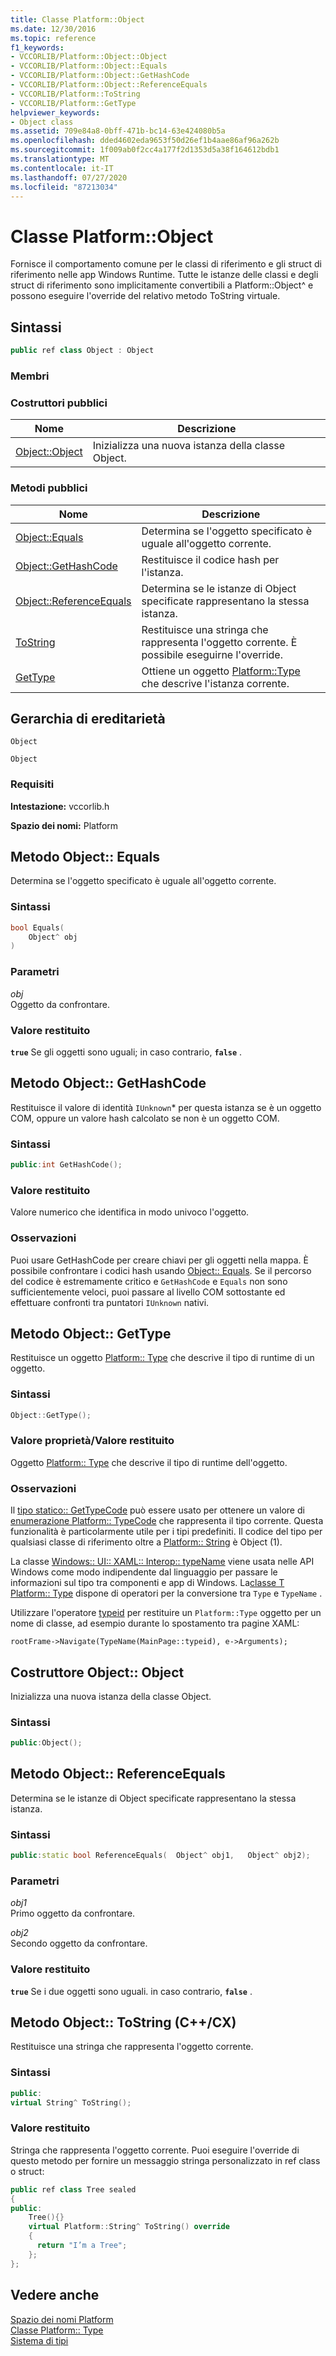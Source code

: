 ```yaml
---
title: Classe Platform::Object
ms.date: 12/30/2016
ms.topic: reference
f1_keywords:
- VCCORLIB/Platform::Object::Object
- VCCORLIB/Platform::Object::Equals
- VCCORLIB/Platform::Object::GetHashCode
- VCCORLIB/Platform::Object::ReferenceEquals
- VCCORLIB/Platform::ToString
- VCCORLIB/Platform::GetType
helpviewer_keywords:
- Object class
ms.assetid: 709e84a8-0bff-471b-bc14-63e424080b5a
ms.openlocfilehash: dded4602eda9653f50d26ef1b4aae86af96a262b
ms.sourcegitcommit: 1f009ab0f2cc4a177f2d1353d5a38f164612bdb1
ms.translationtype: MT
ms.contentlocale: it-IT
ms.lasthandoff: 07/27/2020
ms.locfileid: "87213034"
---
```

# <a name="platformobject-class"></a>Classe Platform::Object

Fornisce il comportamento comune per le classi di riferimento e gli struct di riferimento nelle app Windows Runtime. Tutte le istanze delle classi e degli struct di riferimento sono implicitamente convertibili a Platform::Object^ e possono eseguire l'override del relativo metodo ToString virtuale.

## <a name="syntax"></a>Sintassi

```cpp
public ref class Object : Object
```

### <a name="members"></a>Membri

### <a name="public-constructors"></a>Costruttori pubblici

|Nome|Descrizione|
|----------|-----------------|
|[Object::Object](#ctor)|Inizializza una nuova istanza della classe Object.|

### <a name="public-methods"></a>Metodi pubblici

|Nome|Descrizione|
|----------|-----------------|
|[Object::Equals](#equals)|Determina se l'oggetto specificato è uguale all'oggetto corrente.|
|[Object::GetHashCode](#gethashcode)|Restituisce il codice hash per l'istanza.|
|[Object::ReferenceEquals](#referenceequals)|Determina se le istanze di Object specificate rappresentano la stessa istanza.|
|[ToString](#tostring)|Restituisce una stringa che rappresenta l'oggetto corrente. È possibile eseguirne l'override.|
|[GetType](#gettype)|Ottiene un oggetto [Platform::Type](../cppcx/platform-type-class.md) che descrive l'istanza corrente.|

## <a name="inheritance-hierarchy"></a>Gerarchia di ereditarietà

`Object`

`Object`

### <a name="requirements"></a>Requisiti

**Intestazione:** vccorlib.h

**Spazio dei nomi:** Platform

## <a name="objectequals-method"></a><a name="equals"></a>Metodo Object:: Equals

Determina se l'oggetto specificato è uguale all'oggetto corrente.

### <a name="syntax"></a>Sintassi

```cpp
bool Equals(
    Object^ obj
)
```

### <a name="parameters"></a>Parametri

*obj*<br/>
Oggetto da confrontare.

### <a name="return-value"></a>Valore restituito

**`true`** Se gli oggetti sono uguali; in caso contrario, **`false`** .

## <a name="objectgethashcode-method"></a><a name="gethashcode"></a>Metodo Object:: GetHashCode

Restituisce il valore di identità `IUnknown`* per questa istanza se è un oggetto COM, oppure un valore hash calcolato se non è un oggetto COM.

### <a name="syntax"></a>Sintassi

```cpp
public:int GetHashCode();
```

### <a name="return-value"></a>Valore restituito

Valore numerico che identifica in modo univoco l'oggetto.

### <a name="remarks"></a>Osservazioni

Puoi usare GetHashCode per creare chiavi per gli oggetti nella mappa. È possibile confrontare i codici hash usando [Object:: Equals](#equals). Se il percorso del codice è estremamente critico e `GetHashCode` e `Equals` non sono sufficientemente veloci, puoi passare al livello COM sottostante ed effettuare confronti tra puntatori `IUnknown` nativi.

## <a name="objectgettype-method"></a><a name="gettype"></a>Metodo Object:: GetType

Restituisce un oggetto [Platform:: Type](../cppcx/platform-type-class.md) che descrive il tipo di runtime di un oggetto.

### <a name="syntax"></a>Sintassi

```cpp
Object::GetType();
```

### <a name="property-valuereturn-value"></a>Valore proprietà/Valore restituito

Oggetto [Platform:: Type](../cppcx/platform-type-class.md) che descrive il tipo di runtime dell'oggetto.

### <a name="remarks"></a>Osservazioni

Il [tipo statico:: GetTypeCode](../cppcx/platform-type-class.md#gettypecode) può essere usato per ottenere un valore di [enumerazione Platform:: TypeCode](../cppcx/platform-typecode-enumeration.md) che rappresenta il tipo corrente. Questa funzionalità è particolarmente utile per i tipi predefiniti. Il codice del tipo per qualsiasi classe di riferimento oltre a [Platform:: String](../cppcx/platform-string-class.md) è Object (1).

La classe [Windows:: UI:: XAML:: Interop:: typeName](/uwp/api/windows.ui.xaml.interop.typename) viene usata nelle API Windows come modo indipendente dal linguaggio per passare le informazioni sul tipo tra componenti e app di Windows. La[classe T Platform:: Type](../cppcx/platform-type-class.md) dispone di operatori per la conversione tra `Type` e `TypeName` .

Utilizzare l'operatore [typeid](../extensions/typeid-cpp-component-extensions.md) per restituire un `Platform::Type` oggetto per un nome di classe, ad esempio durante lo spostamento tra pagine XAML:

```
rootFrame->Navigate(TypeName(MainPage::typeid), e->Arguments);
```

## <a name="objectobject-constructor"></a><a name="ctor"></a>Costruttore Object:: Object

Inizializza una nuova istanza della classe Object.

### <a name="syntax"></a>Sintassi

```cpp
public:Object();
```

## <a name="objectreferenceequals-method"></a><a name="referenceequals"></a>Metodo Object:: ReferenceEquals

Determina se le istanze di Object specificate rappresentano la stessa istanza.

### <a name="syntax"></a>Sintassi

```cpp
public:static bool ReferenceEquals(  Object^ obj1,   Object^ obj2);
```

### <a name="parameters"></a>Parametri

*obj1*<br/>
Primo oggetto da confrontare.

*obj2*<br/>
Secondo oggetto da confrontare.

### <a name="return-value"></a>Valore restituito

**`true`** Se i due oggetti sono uguali. in caso contrario, **`false`** .

## <a name="objecttostring-method-ccx"></a><a name="tostring"></a>Metodo Object:: ToString (C++/CX)

Restituisce una stringa che rappresenta l'oggetto corrente.

### <a name="syntax"></a>Sintassi

```cpp
public:
virtual String^ ToString();
```

### <a name="return-value"></a>Valore restituito

Stringa che rappresenta l'oggetto corrente. Puoi eseguire l'override di questo metodo per fornire un messaggio stringa personalizzato in ref class o struct:

```cpp
public ref class Tree sealed
{
public:
    Tree(){}
    virtual Platform::String^ ToString() override
    {
      return "I’m a Tree";
    };
};
```

## <a name="see-also"></a>Vedere anche

[Spazio dei nomi Platform](platform-namespace-c-cx.md)<br/>
[Classe Platform:: Type](platform-type-class.md)<br/>
[Sistema di tipi](type-system-c-cx.md)
